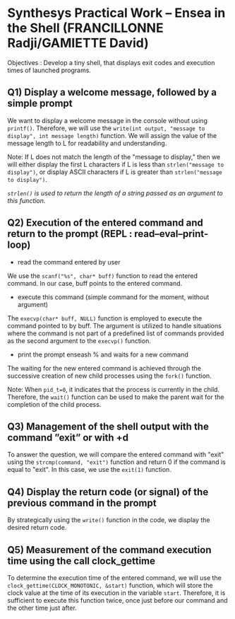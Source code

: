 # Synthesys Practical Work – Ensea in the Shell (FRANCILLONNE Radji/GAMIETTE David)
Objectives : Develop a tiny shell, that displays exit codes and execution times of launched
programs.

## Q1) Display a welcome message, followed by a simple prompt
We want to display a welcome message in the console without using `printf()`. Therefore, we will use the `write(int output, "message to display", int message length)` function. We will assign the value of the message length to L for readability and understanding.

Note: If L does not match the length of the "message to display," then we will either display the first L characters if L is less than `strlen("message to display")`, or display ASCII characters if L is greater than `strlen("message to display")`.

_`strlen()` is used to return the length of a string passed as an argument to this function._

## Q2) Execution of the entered command and return to the prompt (REPL : read–eval–print-loop)
- read the command entered by user

We use the `scanf("%s", char* buff)` function to read the entered command. In our case, buff points to the entered command.

- execute this command (simple command for the moment, without argument)

The `execvp(char* buff, NULL)` function is employed to execute the command pointed to by buff. The argument is utilized to handle situations where the command is not part of a predefined list of commands provided as the second argument to the `execvp()` function.

- print the prompt enseash % and waits for a new command

The waiting for the new entered command is achieved through the successive creation of new child processes using the `fork()` function.

Note: When `pid_t=0`, it indicates that the process is currently in the child. Therefore, the `wait()` function can be used to make the parent wait for the completion of the child process.

## Q3) Management of the shell output with the command ”exit” or with <ctrl>+d
To answer the question, we will compare the entered command with "exit" using the `strcmp(command, "exit")` function and return 0 if the command is equal to "exit". In this case, we use the `exit(1)` function.

## Q4) Display the return code (or signal) of the previous command in the prompt
By strategically using the `write()` function in the code, we display the desired return code.

## Q5) Measurement of the command execution time using the call clock_gettime
To determine the execution time of the entered command, we will use the `clock_gettime(CLOCK_MONOTONIC, &start)` function, which will store the clock value at the time of its execution in the variable `start`. Therefore, it is sufficient to execute this function twice, once just before our command and the other time just after.
